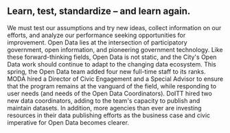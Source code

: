 ## Learn, test, standardize – and learn again.

We must test our assumptions and try new ideas, collect information on our efforts, and analyze our performance seeking opportunities for improvement. Open Data lies at the intersection of participatory government, open information, and pioneering government technology. Like these forward-thinking fields, Open Data is not static, and the City's Open Data work should continue to adapt to the changing data ecosystem. This spring, the Open Data team added four new full-time staff to its ranks. MODA hired a Director of Civic Engagement and a Special Advisor to ensure that the program remains at the vanguard of the field, while responding to user needs (and needs of the Open Data Coordinators). DoITT hired two new data coordinators, adding to the team's capacity to publish and maintain datasets. In addition, more agencies than ever are investing resources in their data publishing efforts as the business case and civic imperative for Open Data becomes clearer.
